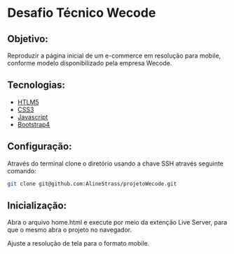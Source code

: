 # Desafio Técnico Wecode

## Objetivo:
Reproduzir a página inicial de um e-commerce em resolução para mobile, conforme modelo disponibilizado pela empresa Wecode.

## Tecnologias:
- [HTLM5](https://developer.mozilla.org/en-US/docs/Glossary/HTML5)
- [CSS3](https://developer.mozilla.org/en-US/docs/Web/CSS)
- [Javascript](https://developer.mozilla.org/en-US/docs/Web/JavaScript)
- [Bootstrap4](https://getbootstrap.com/docs/4.0/getting-started/introduction/)


## Configuração:

Através do terminal clone o diretório usando a chave SSH através seguinte comando:
```bash
git clone git@github.com:AlineStrass/projetoWecode.git

```

## Inicialização:

Abra o arquivo home.html e execute por meio da extenção Live Server, para que o mesmo abra o projeto no navegador.

Ajuste a resolução de tela para o formato mobile.


